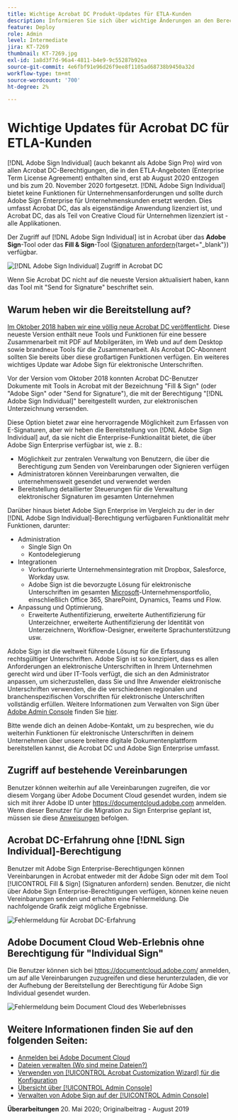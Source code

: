 ```yaml
---
title: Wichtige Acrobat DC Produkt-Updates für ETLA-Kunden
description: Informieren Sie sich über wichtige Änderungen an den Berechtigungen für Acrobat DC, die in den ETLA-Angeboten (Enterprise Term License Agreement) vom August 2020 bis zum 20. November 2020 enthalten sind.
feature: Deploy
role: Admin
level: Intermediate
jira: KT-7269
thumbnail: KT-7269.jpg
exl-id: 1a8d3f7d-96a4-4811-b4e9-9c55287b92ea
source-git-commit: 4e6fbf91e96d26f9ee8f1105ad68738b9450a32d
workflow-type: tm+mt
source-wordcount: '700'
ht-degree: 2%

---
```


# Wichtige Updates für Acrobat DC für ETLA-Kunden

[!DNL Adobe Sign Individual] (auch bekannt als Adobe Sign Pro) wird von allen Acrobat DC-Berechtigungen, die in den ETLA-Angeboten (Enterprise Term License Agreement) enthalten sind, erst ab August 2020 entzogen und bis zum 20. November 2020 fortgesetzt. [!DNL Adobe Sign Individual] bietet keine Funktionen für Unternehmensanforderungen und sollte durch Adobe Sign Enterprise für Unternehmenskunden ersetzt werden. Dies umfasst Acrobat DC, das als eigenständige Anwendung lizenziert ist, und Acrobat DC, das als Teil von Creative Cloud für Unternehmen lizenziert ist - alle Applikationen.

Der Zugriff auf [!DNL Adobe Sign Individual] ist in Acrobat über das **Adobe Sign**-Tool oder das **Fill &amp; Sign**-Tool ([Signaturen anfordern](https://www.adobe.com/de/acrobat/online/request-signature.html){target="_blank"}) verfügbar.

![[!DNL Adobe Sign Individual] Zugriff in Acrobat DC](../assets/Deploy_SignEntitle1.png)

Wenn Sie Acrobat DC nicht auf die neueste Version aktualisiert haben, kann das Tool mit &quot;Send for Signature&quot; beschriftet sein.

## Warum heben wir die Bereitstellung auf?

[Im Oktober 2018 haben wir eine völlig neue Acrobat DC veröffentlicht](https://news.adobe.com/news/news-details/2018/Adobe-Redefines-What-Is-Possible-With-PDF-With-All-New-Acrobat-DC). Diese neueste Version enthält neue Tools und Funktionen für eine bessere Zusammenarbeit mit PDF auf Mobilgeräten, im Web und auf dem Desktop sowie brandneue Tools für die Zusammenarbeit. Als Acrobat DC-Abonnent sollten Sie bereits über diese großartigen Funktionen verfügen. Ein weiteres wichtiges Update war Adobe Sign für elektronische Unterschriften.

Vor der Version vom Oktober 2018 konnten Acrobat DC-Benutzer Dokumente mit Tools in Acrobat mit der Bezeichnung &quot;Fill &amp; Sign&quot; (oder &quot;Adobe Sign&quot; oder &quot;Send for Signature&quot;), die mit der Berechtigung &quot;[!DNL Adobe Sign Individual]&quot; bereitgestellt wurden, zur elektronischen Unterzeichnung versenden.

Diese Option bietet zwar eine hervorragende Möglichkeit zum Erfassen von E-Signaturen, aber wir heben die Bereitstellung von [!DNL Adobe Sign Individual] auf, da sie nicht die Enterprise-Funktionalität bietet, die über Adobe Sign Enterprise verfügbar ist, wie z. B.:

* Möglichkeit zur zentralen Verwaltung von Benutzern, die über die Berechtigung zum Senden von Vereinbarungen oder Signieren verfügen
* Administratoren können Vereinbarungen verwalten, die unternehmensweit gesendet und verwendet werden
* Bereitstellung detaillierter Steuerungen für die Verwaltung elektronischer Signaturen im gesamten Unternehmen

Darüber hinaus bietet Adobe Sign Enterprise im Vergleich zu der in der [!DNL Adobe Sign Individual]-Berechtigung verfügbaren Funktionalität mehr Funktionen, darunter:

* Administration
   * Single Sign On
   * Kontodelegierung
* Integrationen
   * Vorkonfigurierte Unternehmensintegration mit Dropbox, Salesforce, Workday usw.
   * Adobe Sign ist die bevorzugte Lösung für elektronische Unterschriften im gesamten [Microsoft](https://acrobat.adobe.com/us/en/business/integrations/microsoft.html)-Unternehmensportfolio, einschließlich Office 365, SharePoint, Dynamics, Teams und Flow.
* Anpassung und Optimierung.
   * Erweiterte Authentifizierung, erweiterte Authentifizierung für Unterzeichner, erweiterte Authentifizierung der Identität von Unterzeichnern, Workflow-Designer, erweiterte Sprachunterstützung usw.

Adobe Sign ist die weltweit führende Lösung für die Erfassung rechtsgültiger Unterschriften. Adobe Sign ist so konzipiert, dass es allen Anforderungen an elektronische Unterschriften in Ihrem Unternehmen gerecht wird und über IT-Tools verfügt, die sich an den Administrator anpassen, um sicherzustellen, dass Sie und Ihre Anwender elektronische Unterschriften verwenden, die die verschiedenen regionalen und branchenspezifischen Vorschriften für elektronische Unterschriften vollständig erfüllen. Weitere Informationen zum Verwalten von Sign über [Adobe Admin Console](https://helpx.adobe.com/de/enterprise/using/admin-console.html) finden Sie [hier](https://helpx.adobe.com/de/enterprise/using/adobe-sign-for-enterprise.html).

Bitte wende dich an deinen Adobe-Kontakt, um zu besprechen, wie du weiterhin Funktionen für elektronische Unterschriften in deinem Unternehmen über unsere breitere digitale Dokumentenplattform bereitstellen kannst, die Acrobat DC und Adobe Sign Enterprise umfasst.

## Zugriff auf bestehende Vereinbarungen

Benutzer können weiterhin auf alle Vereinbarungen zugreifen, die vor diesem Vorgang über Adobe Document Cloud gesendet wurden, indem sie sich mit ihrer Adobe ID unter https://documentcloud.adobe.com anmelden. Wenn dieser Benutzer für die Migration zu Sign Enterprise geplant ist, müssen sie diese [Anweisungen](https://helpx.adobe.com/de/sign/kb/how-to-download-signed-documents---adobe-sign.html) befolgen.

## Acrobat DC-Erfahrung ohne [!DNL Sign Individual]-Berechtigung

Benutzer mit Adobe Sign Enterprise-Berechtigungen können Vereinbarungen in Acrobat entweder mit der Adobe Sign oder mit dem Tool [!UICONTROL Fill &amp; Sign] (Signaturen anfordern) senden.
Benutzer, die nicht über Adobe Sign Enterprise-Berechtigungen verfügen, können keine neuen Vereinbarungen senden und erhalten eine Fehlermeldung. Die nachfolgende Grafik zeigt mögliche Ergebnisse.

![Fehlermeldung für Acrobat DC-Erfahrung](../assets/Deploy_SignEntitle2.png)

## Adobe Document Cloud Web-Erlebnis ohne Berechtigung für &quot;Individual Sign&quot;

Die Benutzer können sich bei https://documentcloud.adobe.com/ anmelden, um auf alle Vereinbarungen zuzugreifen und diese herunterzuladen, die vor der Aufhebung der Bereitstellung der Berechtigung für Adobe Sign Individual gesendet wurden.

![Fehlermeldung beim Document Cloud des Weberlebnisses](../assets/Deploy_SignEntitle3.png)

## Weitere Informationen finden Sie auf den folgenden Seiten:

* [Anmelden bei Adobe Document Cloud](https://helpx.adobe.com/document-cloud/help/sign-in.html)
* [Dateien verwalten (Wo sind meine Dateien?)](https://helpx.adobe.com/document-cloud/help/manage-files.html)
* [Verwenden von [!UICONTROL Acrobat Customization Wizard] für die Konfiguration ](https://www.adobe.com/de/devnet-docs/acrobatetk/tools/Wizard/WizardDC/index.html)
* [Übersicht über [!UICONTROL Admin Console]](https://helpx.adobe.com/de/enterprise/using/admin-console.html)
* [Verwalten von Adobe Sign auf der [!UICONTROL Admin Console]](https://helpx.adobe.com/de/enterprise/using/adobe-sign-for-enterprise.html)

**Überarbeitungen** 20. Mai 2020; Originalbeitrag - August 2019

